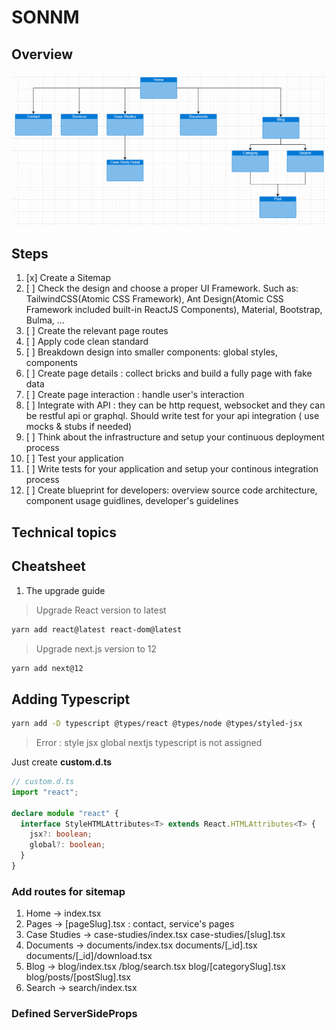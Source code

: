 # SONNM

## Overview

![Sitemap](./documents/sitemap.png)

## Steps

1. [x] Create a Sitemap
2. [ ] Check the design and choose a proper UI Framework. Such as: TailwindCSS(Atomic CSS Framework), Ant Design(Atomic CSS Framework included built-in ReactJS Components), Material, Bootstrap, Bulma, ...
3. [ ] Create the relevant page routes
4. [ ] Apply code clean standard
5. [ ] Breakdown design into smaller components: global styles, components
6. [ ] Create page details : collect bricks and build a fully page with fake data
7. [ ] Create page interaction : handle user's interaction
8. [ ] Integrate with API : they can be http request, websocket and they can be restful api or graphql. Should write test for your api integration ( use mocks & stubs if needed)
9. [ ] Think about the infrastructure and setup your continuous deployment process
10. [ ] Test your application
11. [ ] Write tests for your application and setup your continous integration process
12. [ ] Create blueprint for developers: overview source code architecture, component usage guidlines, developer's guidelines

## Technical topics

## Cheatsheet

1. The upgrade guide

> Upgrade React version to latest

```bash
yarn add react@latest react-dom@latest
```

> Upgrade next.js version to 12

```bash
yarn add next@12
```

## Adding Typescript

```bash
yarn add -D typescript @types/react @types/node @types/styled-jsx
```

> Error : style jsx global nextjs typescript is not assigned

Just create **custom.d.ts**

```ts
// custom.d.ts
import "react";

declare module "react" {
  interface StyleHTMLAttributes<T> extends React.HTMLAttributes<T> {
    jsx?: boolean;
    global?: boolean;
  }
}
```

### Add routes for sitemap

1. Home -> index.tsx
2. Pages -> [pageSlug].tsx : contact, service's pages
3. Case Studies -> case-studies/index.tsx case-studies/[slug].tsx
4. Documents -> documents/index.tsx documents/[_id].tsx documents/[_id]/download.tsx
5. Blog -> blog/index.tsx /blog/search.tsx blog/[categorySlug].tsx blog/posts/[postSlug].tsx
6. Search -> search/index.tsx

### Defined ServerSideProps
